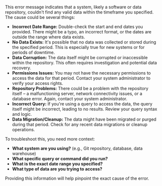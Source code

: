 This error message indicates that a system, likely a software or data repository, couldn't find any valid data within the timeframe you specified.  The cause could be several things:

* **Incorrect Date Range:** Double-check the start and end dates you provided.  There might be a typo, an incorrect format, or the dates are outside the range where data exists.
* **No Data Exists:** It's possible that no data was collected or stored during the specified period.  This is especially true for new systems or for periods of downtime.
* **Data Corruption:** The data itself might be corrupted or inaccessible within the repository.  This often requires investigation and potential data recovery.
* **Permissions Issues:** You may not have the necessary permissions to access the data for that period.  Contact your system administrator to verify your access rights.
* **Repository Problems:** There could be a problem with the repository itself – a malfunctioning server, network connectivity issues, or a database error.  Again, contact your system administrator.
* **Incorrect Query:** If you're using a query to access the data, the query itself might be incorrect, leading to no results. Review your query syntax and logic.
* **Data Migration/Cleanup:**  The data might have been migrated or purged during that period.  Check for any recent data migrations or cleanup operations.


To troubleshoot this, you need more context:

* **What system are you using?** (e.g., Git repository, database, data warehouse)
* **What specific query or command did you run?**
* **What is the exact date range you specified?**
* **What type of data are you trying to access?**

Providing this information will help pinpoint the exact cause of the error.
